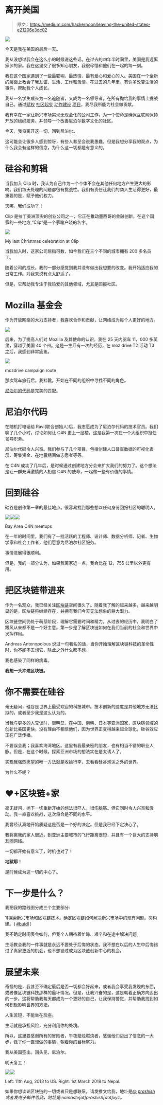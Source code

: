 # 离开美国

> 原文：<https://medium.com/hackernoon/leaving-the-united-states-e21206e3dc02>

![](img/f866f8ef3e853cbbf950487655700c6a.png)

今天是我在美国的最后一天。

我从没想过我会在这么小的时候说这些话。在过去的四年半时间里，美国是我远离家乡的家。我在这里交了很多知心朋友，我很珍惜和他们在一起的每一刻。

我在这个国家遇到了一些最聪明、最热情、最有爱心和爱心的人。美国在一个全新的层面上教会了我友谊、生活、工作和激情。在过去的几年里，有许多改变生活的事件，帮助我个人成长。

我从一名学生成长为一名追随者，又成为一名领导者，在所有抛给我的事情上挑战自己。通过[赋权](http://digitalnepal.org/) [社区](https://github.com/Code4Nepal/bay-area)[起步](/@prashishh/how-mozdrive-started-af56d4be8a82) [动作](http://web.archive.org/web/20140721163751/http://mozdrive.com:80/)[建设](http://infourminutes.co/) [项目](http://codefornepal.org/2017/06/tech-scholarship/)，我尽我所能为社会做贡献。

我有幸在一家让新兴市场实现无现金化的公司工作，为一个使命是确保互联网保持开放的组织服务，并领导一个改善尼泊尔数字文化的社区。

今天，我将离开这一切，回到尼泊尔。

这可能会让很多人感到惊讶，有些人甚至会说我愚蠢。但是我想分享我的观点，为什么我会有这样的信念，为什么这一切都是有意义的。

# 硅谷和剪辑

当我加入 Clip 时，我认为自己作为一个个体不会在其他任何地方产生更大的影响。我们每天处理的问题都很有挑战性。我们有责任让我们的商人生活得更好，最重要的是，赋予他们权力。

天哪，我们成功了！

Clip 是拉丁美洲顶尖的创业公司之一，它正在推动墨西哥的金融创新。在这个国家的一些地方,“Clip”是一个家喻户晓的名字。

![](img/d1623be3a90a085981049591032d023e.png)

My last Christmas celebration at Clip

当我加入时，这家公司屈指可数，如今我们在三个不同的城市拥有 200 多名员工。

随着公司的成长，我的一部分感觉到我并没有做出我想要的改变。我开始适应我的日常工作。对我来说有点太舒适了。

但是，它帮助我专注于我热爱的其他领域，尤其是回报社区。

# Mozilla 基金会

作为开放网络的大力支持者，我喜欢合作和贡献，让网络成为每个人更好的地方。

![](img/d4b4a622ed3bd993cfccdc4bfe986a48.png)

后来，为了提高人们对 Mozilla 及其使命的认识，我在 25 天内驱车 11，000 多英里，穿越了美国 40 个州。这是一生只有一次的经历，在 moz drive T2 活动 T3 之后，我感到非常疲惫。

![](img/d864a0badfc5f3d88dccea19b20b83b9.png)

mozdrive campaign route

那次驾车旅行后，我挂靴，开始在不同的组织中寻找不同的角色。

[尼泊尔的代码](http://codefornepal.org/)是完美的匹配。

# 尼泊尔代码

在随机打电话给 Ravi(联合创始人)后，我志愿成为了尼泊尔代码的技术官员。我们聊了几个小时，讨论如何让 C4N 更上一层楼。这是我第一次在一个大组织中担任领导职务。

尼泊尔代码令人兴奋。我们参与了几个项目，包括创建人口普查数据的可视化表示、筹集资金、在地震期间做志愿者等等。

在 C4N 成功了几年后，是时候通过创建地方分会来扩大我们的努力了。这个想法是让一群充满激情的人相信 C4N 的使命，一起做一些有价值的事情。

# 回到硅谷

硅谷是创作第一章的最佳地点。很容易找到那些想以任何身份回报社区的聪明人。

![](img/6fc9269b1393ff14d4df710a4b7c7dfc.png)![](img/99bd67f1a4a8fdba143a352a545d44dd.png)![](img/f2fa8633f13b3290c137b7720274b63c.png)

Bay Area C4N meetups

在一年的时间里，我们有了一批活跃的工程师、设计师、数据分析师、记者、生物学家和社会工作者，他们愿意为尼泊尔社区服务。

事情进展得很顺利。

但是，我的一部分认为，如果我离家近一点，我会比在 12，755 公里以外更有用。

# 把区块链带进来

作为一名观众，我已经关注[区块链](https://hackernoon.com/tagged/blockchain)空间很久了。随着我了解的越来越多，越来越明显的是，区块链将继续存在，并拥有我们今天无法想象的巨大潜力。

区块链空间仍处于萌芽阶段，理解它需要时间和精力。从过去的经历中，我明白了跟风从来都不是一个好主意。第一步是了解区块链如何在我们当前的社会和世界中发挥作用。

Andreas Antonopolous 说过一句著名的话，当你开始理解区块链科技的革命性时，你不能不去想它，除此之外什么都不想。

我也感染了同样的病毒。

**我想一头冲进区块链。**

# 你不需要在硅谷

毫无疑问，硅谷是世界上最受欢迎的科技城市。技术创新的速度是其他地方无法比拟的，或者至少我是这么认为的。

当我与更多的人交谈时，很明显，在中国、南韩、日本等亚洲国家，区块链领域的创新比美国更快。没有理由不相信他们，因为世界正变得越来越全球化，硅谷效应正在广泛传播。

不要误会我；我喜欢海湾地区。这里有我最亲密的朋友，也有相当不错的职业人脉。但是，在这个时候，探索亚洲市场的想法实在是太诱人了。

实现我强烈愿望的唯一方法就是收拾行李，去看看硅谷泡沫之外的世界。

为什么不呢？

# ❤+区块链+家

毫无疑问，抛下一切重新开始的想法很吓人，很伤脑筋。但它同时令人兴奋和激动。我一直喜欢挑战，这次将会是不同的水平。

我曾经认真地开始质疑这是否是一个好的决定。但是我已经下定决心了。

我将离我的家人很近，到亚洲主要城市的飞行距离很短，并且有一个巨大的支持朋友圈网络。

一切都开始有意义了，时机也对了！

**地狱耶！**

是时候成为这一切的中心了。

# 下一步是什么？

我把我的路线图分成三个主要部分:

1)探索新兴市场和区块链技术。确定区块链如何解决新兴市场中的现有问题。3)构建。( [#buidl](https://twitter.com/search?q=buidl) )

我不确定时间表会如何，但我个人期待着忙碌、艰辛和在途中解决问题。

生活教会我的一件事就是永远不要处于后悔的状态。我不想在以后的人生中后悔错过了离家更近的机会，也不想错过成为区块链创新中心的机会。

# 展望未来

奇怪的是，我甚至不确定最后是否一切都会好起来，或者我会享受我发现的东西，或者像区块链科技那样的最坏情况。但是，让我兴奋的是，这是朝着正确方向迈出的一步。这将帮助我每天都成为一个更好的自己，让我保持警觉，并帮助我找到如何积极影响世界的方法。

人生苦短，不能坐在后座。

生活就是承担风险，充分利用你的处境。

所以，这里要感谢所有的冒险者，午夜蜡烛燃烧者，感谢他们迈出了信念的一大步，做了你一直想做的事情，朝着你的目标努力。

我从美国签出。回头见，尼泊尔。

明天复工！

![](img/ba9f8e704e93d9b810d1f2ee21d9dfd2.png)![](img/31883a3faef847512fbfdadc226ef33f.png)

Left: 11th Aug, 2013 to US. Right: 1st March 2018 to Nepal.

如果你想谈论区块链的一切或者只是想联系，请发推文给我，地址是[*@ prashish*](https://twitter.com/prashishh/)*或者发电子邮件给我，地址是:namaste[at]prashish[dot]xyz。*